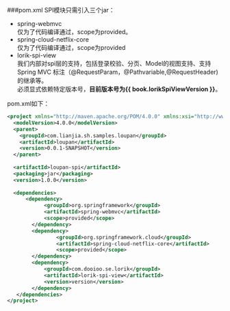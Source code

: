 ###pom.xml
SPI模块只需引入三个jar：

*  spring-webmvc   
	仅为了代码编译通过，scope为provided。
*  spring-cloud-netflix-core   
	仅为了代码编译通过，scope为provided
*  lorik-spi-view   
 我们内部对spi层的支持，包括登录校验、分页、Model的视图支持、支持Spring MVC 标注（@RequestParam，@Pathvariable,@RequestHeader)的继承等。  
必须显式依赖特定版本号，**目前版本号为{{ book.lorikSpiViewVersion }}**。

pom.xml如下：

```xml
<project xmlns="http://maven.apache.org/POM/4.0.0" xmlns:xsi="http://www.w3.org/2001/XMLSchema-instance" xsi:schemaLocation="http://maven.apache.org/POM/4.0.0 http://maven.apache.org/xsd/maven-4.0.0.xsd">
  <modelVersion>4.0.0</modelVersion>
  <parent>
    <groupId>com.lianjia.sh.samples.loupan</groupId>
    <artifactId>loupan</artifactId>
    <version>0.0.1-SNAPSHOT</version>
  </parent>
  
  <artifactId>loupan-spi</artifactId>
  <packaging>jar</packaging>
  <version>1.0.0</version>
  
  <dependencies>
      <dependency>
			<groupId>org.springframework</groupId>
			<artifactId>spring-webmvc</artifactId>
			<scope>provided</scope>
		</dependency>
		<dependency>
				<groupId>org.springframework.cloud</groupId>
				<artifactId>spring-cloud-netflix-core</artifactId>
				<scope>provided</scope>
		</dependency>
		<dependency>
         	<groupId>com.dooioo.se.lorik</groupId>
		    <artifactId>lorik-spi-view</artifactId>
		    <version>version</version>
        </dependency>
   </dependencies>
</project>
```